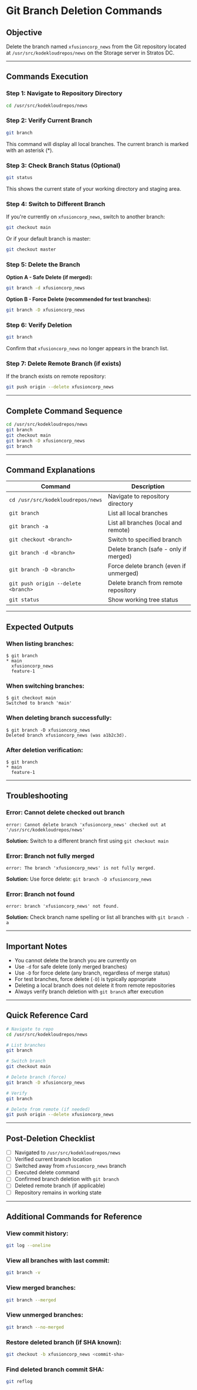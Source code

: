 # Git Branch Deletion Commands

## Objective
Delete the branch named `xfusioncorp_news` from the Git repository located at `/usr/src/kodekloudrepos/news` on the Storage server in Stratos DC.

---

## Commands Execution

### Step 1: Navigate to Repository Directory

```bash
cd /usr/src/kodekloudrepos/news
```

### Step 2: Verify Current Branch

```bash
git branch
```

This command will display all local branches. The current branch is marked with an asterisk (*).

### Step 3: Check Branch Status (Optional)

```bash
git status
```

This shows the current state of your working directory and staging area.

### Step 4: Switch to Different Branch

If you're currently on `xfusioncorp_news`, switch to another branch:

```bash
git checkout main
```

Or if your default branch is master:

```bash
git checkout master
```

### Step 5: Delete the Branch

**Option A - Safe Delete (if merged):**

```bash
git branch -d xfusioncorp_news
```

**Option B - Force Delete (recommended for test branches):**

```bash
git branch -D xfusioncorp_news
```

### Step 6: Verify Deletion

```bash
git branch
```

Confirm that `xfusioncorp_news` no longer appears in the branch list.

### Step 7: Delete Remote Branch (if exists)

If the branch exists on remote repository:

```bash
git push origin --delete xfusioncorp_news
```

---

## Complete Command Sequence

```bash
cd /usr/src/kodekloudrepos/news
git branch
git checkout main
git branch -D xfusioncorp_news
git branch
```

---

## Command Explanations

| Command | Description |
|---------|-------------|
| `cd /usr/src/kodekloudrepos/news` | Navigate to repository directory |
| `git branch` | List all local branches |
| `git branch -a` | List all branches (local and remote) |
| `git checkout <branch>` | Switch to specified branch |
| `git branch -d <branch>` | Delete branch (safe - only if merged) |
| `git branch -D <branch>` | Force delete branch (even if unmerged) |
| `git push origin --delete <branch>` | Delete branch from remote repository |
| `git status` | Show working tree status |

---

## Expected Outputs

### When listing branches:
```
$ git branch
* main
  xfusioncorp_news
  feature-1
```

### When switching branches:
```
$ git checkout main
Switched to branch 'main'
```

### When deleting branch successfully:
```
$ git branch -D xfusioncorp_news
Deleted branch xfusioncorp_news (was a1b2c3d).
```

### After deletion verification:
```
$ git branch
* main
  feature-1
```

---

## Troubleshooting

### Error: Cannot delete checked out branch
```
error: Cannot delete branch 'xfusioncorp_news' checked out at '/usr/src/kodekloudrepos/news'
```
**Solution:** Switch to a different branch first using `git checkout main`

### Error: Branch not fully merged
```
error: The branch 'xfusioncorp_news' is not fully merged.
```
**Solution:** Use force delete: `git branch -D xfusioncorp_news`

### Error: Branch not found
```
error: branch 'xfusioncorp_news' not found.
```
**Solution:** Check branch name spelling or list all branches with `git branch -a`

---

## Important Notes

- You cannot delete the branch you are currently on
- Use `-d` for safe delete (only merged branches)
- Use `-D` for force delete (any branch, regardless of merge status)
- For test branches, force delete (`-D`) is typically appropriate
- Deleting a local branch does not delete it from remote repositories
- Always verify branch deletion with `git branch` after execution

---

## Quick Reference Card

```bash
# Navigate to repo
cd /usr/src/kodekloudrepos/news

# List branches
git branch

# Switch branch
git checkout main

# Delete branch (force)
git branch -D xfusioncorp_news

# Verify
git branch

# Delete from remote (if needed)
git push origin --delete xfusioncorp_news
```

---

## Post-Deletion Checklist

- [ ] Navigated to `/usr/src/kodekloudrepos/news`
- [ ] Verified current branch location
- [ ] Switched away from `xfusioncorp_news` branch
- [ ] Executed delete command
- [ ] Confirmed branch deletion with `git branch`
- [ ] Deleted remote branch (if applicable)
- [ ] Repository remains in working state

---

## Additional Commands for Reference

### View commit history:
```bash
git log --oneline
```

### View all branches with last commit:
```bash
git branch -v
```

### View merged branches:
```bash
git branch --merged
```

### View unmerged branches:
```bash
git branch --no-merged
```

### Restore deleted branch (if SHA known):
```bash
git checkout -b xfusioncorp_news <commit-sha>
```

### Find deleted branch commit SHA:
```bash
git reflog
```
